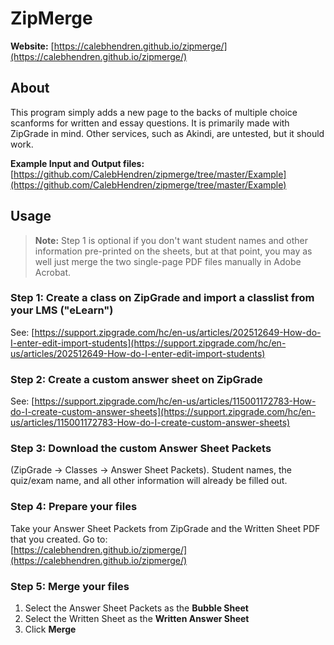 # ZipMerge

**Website:** [https://calebhendren.github.io/zipmerge/](https://calebhendren.github.io/zipmerge/)

## About

This program simply adds a new page to the backs of multiple choice scanforms for written and essay questions. It is primarily made with ZipGrade in mind. Other services, such as Akindi, are untested, but it should work.

**Example Input and Output files:**  
[https://github.com/CalebHendren/zipmerge/tree/master/Example](https://github.com/CalebHendren/zipmerge/tree/master/Example)

## Usage

> **Note:** Step 1 is optional if you don't want student names and other information pre-printed on the sheets, but at that point, you may as well just merge the two single-page PDF files manually in Adobe Acrobat.

### Step 1: Create a class on ZipGrade and import a classlist from your LMS ("eLearn")
See: [https://support.zipgrade.com/hc/en-us/articles/202512649-How-do-I-enter-edit-import-students](https://support.zipgrade.com/hc/en-us/articles/202512649-How-do-I-enter-edit-import-students)

### Step 2: Create a custom answer sheet on ZipGrade
See: [https://support.zipgrade.com/hc/en-us/articles/115001172783-How-do-I-create-custom-answer-sheets](https://support.zipgrade.com/hc/en-us/articles/115001172783-How-do-I-create-custom-answer-sheets)

### Step 3: Download the custom Answer Sheet Packets
(ZipGrade → Classes → Answer Sheet Packets). Student names, the quiz/exam name, and all other information will already be filled out.

### Step 4: Prepare your files
Take your Answer Sheet Packets from ZipGrade and the Written Sheet PDF that you created. Go to:  
[https://calebhendren.github.io/zipmerge/](https://calebhendren.github.io/zipmerge/)

### Step 5: Merge your files
1. Select the Answer Sheet Packets as the **Bubble Sheet**
2. Select the Written Sheet as the **Written Answer Sheet**
3. Click **Merge**
